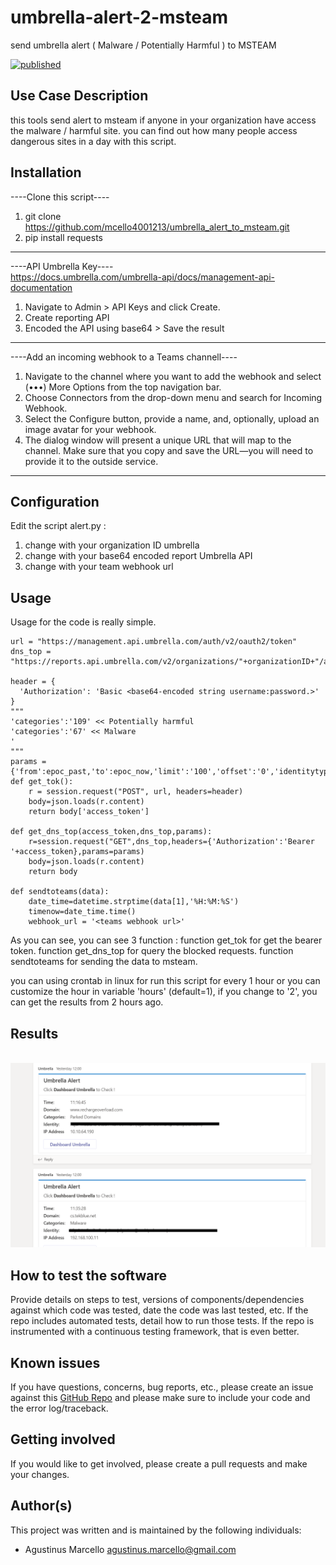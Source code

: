 # umbrella-alert-2-msteam


send umbrella alert ( Malware / Potentially Harmful ) to MSTEAM 

[![published](https://static.production.devnetcloud.com/codeexchange/assets/images/devnet-published.svg)](https://developer.cisco.com/codeexchange/github/repo/mcello4001213/alert-umbrella-msteam)
 
## Use Case Description

this tools send alert to msteam if anyone in your organization have access the malware / harmful site.
you can find out how many people access dangerous sites in a day with this script.

## Installation
----Clone this script----
1. git clone https://github.com/mcello4001213/umbrella_alert_to_msteam.git
2. pip install requests
-------------------------

----API Umbrella Key----
<br>https://docs.umbrella.com/umbrella-api/docs/management-api-documentation<br>
1. Navigate to Admin > API Keys and click Create.
2. Create reporting API
3. Encoded the API using base64 > Save the result
-------------------------

----Add an incoming webhook to a Teams channell----
1. Navigate to the channel where you want to add the webhook and select (•••) More Options from the top navigation bar.
2. Choose Connectors from the drop-down menu and search for Incoming Webhook.
3. Select the Configure button, provide a name, and, optionally, upload an image avatar for your webhook.
4. The dialog window will present a unique URL that will map to the channel. Make sure that you copy and save the URL—you will need to provide it to the outside service.
-------------------------

## Configuration
Edit the script alert.py :

1. change <your organization id> with your organization ID umbrella
2. change <base64-encoded string username:password.> with your base64 encoded report Umbrella API
3. change <teams webhook url> with your team webhook url

## Usage

Usage for the code is really simple.

```
url = "https://management.api.umbrella.com/auth/v2/oauth2/token"
dns_top = "https://reports.api.umbrella.com/v2/organizations/"+organizationID+"/activity/dns"

header = {
  'Authorization': 'Basic <base64-encoded string username:password.>'
}
"""
'categories':'109' << Potentially harmful
'categories':'67' << Malware
'
"""
params ={'from':epoc_past,'to':epoc_now,'limit':'100','offset':'0','identitytypes':'directory_user','verdict':'blocked','categories':'109,67'}
def get_tok():
    r = session.request("POST", url, headers=header)
    body=json.loads(r.content)
    return body['access_token']

def get_dns_top(access_token,dns_top,params):
    r=session.request("GET",dns_top,headers={'Authorization':'Bearer '+access_token},params=params)
    body=json.loads(r.content)
    return body

def sendtoteams(data):
    date_time=datetime.strptime(data[1],'%H:%M:%S')
    timenow=date_time.time()
    webhook_url = '<teams webhook url>'

```

As you can see, you can see 3 function :
function get_tok for get the bearer token.
function get_dns_top for query the blocked requests.
function sendtoteams for sending the data to msteam.

you can using crontab in linux for run this script for every 1 hour or you can customize the hour in variable 'hours' (default=1), if you change to '2', you can get the results from 2 hours ago.

## Results
<br>
<img src="results.png"><br>

## How to test the software

Provide details on steps to test, versions of components/dependencies against which code was tested, date the code was last tested, etc. 
If the repo includes automated tests, detail how to run those tests.
If the repo is instrumented with a continuous testing framework, that is even better.


## Known issues
If you have questions, concerns, bug reports, etc., please create an issue against this [GitHub Repo](https://github.com/mcello4001213/alert-umbrella-msteam/issues) and please make sure to include your code and the error log/traceback.


## Getting involved

If you would like to get involved, please create a pull requests and make your changes.

## Author(s)

This project was written and is maintained by the following individuals:

* Agustinus Marcello <agustinus.marcello@gmail.com>
